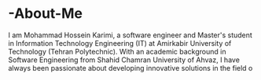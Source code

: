 # -About-Me
I am Mohammad Hossein Karimi, a software engineer and Master's student in Information Technology Engineering (IT) at Amirkabir University of Technology (Tehran Polytechnic). With an academic background in Software Engineering from Shahid Chamran University of Ahvaz, I have always been passionate about developing innovative solutions in the field o
